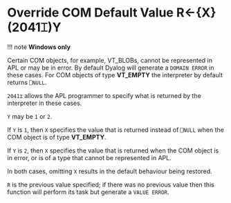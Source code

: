 
<!-- Hidden search keywords -->
<div style="display: none;">
  2041⌶
</div>






<h1 class="heading"><span class="name">Override COM Default Value</span> <span class="command">R←{X}(2041⌶)Y</span></h1>



!!! note
    **Windows only**


Certain COM objects, for example, VT_BLOBs, cannot be represented in APL or may be in error. By default Dyalog will generate a `DOMAIN ERROR` in these cases. For COM objects of type **VT_EMPTY** the interpreter by default returns `⎕NULL`.


`2041⌶` allows the APL programmer to specify what is returned by the interpreter in these cases.



`Y` may be `1` or `2`.


If `Y` is `1`, then `X` specifies the value that is returned instead of `⎕NULL` when the COM object is of type **VT_EMPTY**.


If `Y` is `2`, then `X` specifies the value that is returned when the COM object is in error, or is of a type that cannot be represented in APL.


In both cases, omitting `X` results in the default behaviour being restored.


`R` is the previous value specified; if there was no previous value then this function will perform its task but generate a `VALUE ERROR`.



